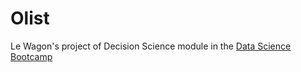 # Olist

Le Wagon's project of Decision Science module in the [Data Science Bootcamp](https://www.lewagon.com/data-science-course/full-time)
